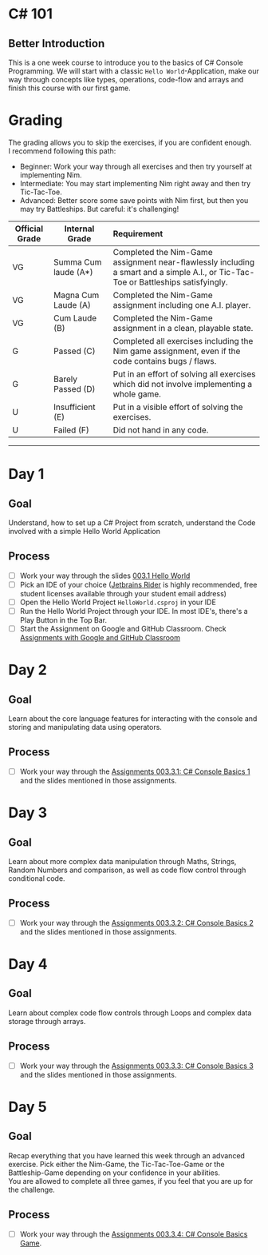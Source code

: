 # C# 101

## Better Introduction

This is a one week course to introduce you to the basics of C# Console Programming. We will start with a classic `Hello World`-Application, make our way through concepts like types, operations, code-flow and arrays and finish this course with our first game.

# Grading

The grading allows you to skip the exercises, if you are confident enough.\
I recommend following this path:
- Beginner: Work your way through all exercises and then try yourself at implementing Nim.
- Intermediate: You may start implementing Nim right away and then try Tic-Tac-Toe.
- Advanced: Better score some save points with Nim first, but then you may try Battleships. But careful: it's challenging!

| Official Grade | Internal Grade  |  Requirement |
|--------------|-------|:-------------|
|VG|Summa Cum laude (A*)| Completed the Nim-Game assignment near-flawlessly including a smart and a simple A.I., or Tic-Tac-Toe or Battleships satisfyingly. |
|VG| Magna Cum Laude (A)| Completed the Nim-Game assignment including one A.I. player. |
|VG|Cum Laude (B)| Completed the Nim-Game assignment in a clean, playable state. |
|G|Passed (C)| Completed all exercises including the Nim game assignment, even if the code contains bugs / flaws. |
|G|Barely Passed (D)| Put in an effort of solving all exercises which did not involve implementing a whole game. |
|U|Insufficient (E)| Put in a visible effort of solving the exercises. |
|U|Failed (F)| Did not hand in any code. |
-------------------------------

# Day 1
## Goal
Understand, how to set up a C# Project from scratch, understand the Code involved with a simple Hello World Application
## Process
- [ ] Work your way through the slides [003.1 Hello World](slides/003.1-hello-world.md)
- [ ] Pick an IDE of your choice ([Jetbrains Rider](https://www.jetbrains.com/rider/) is highly recommended, free student licenses available through your student email address)
- [ ] Open the Hello World Project `HelloWorld.csproj` in your IDE
- [ ] Run the Hello World Project through your IDE. In most IDE's, there's a Play Button in the Top Bar.
- [ ] Start the Assignment on Google and GitHub Classroom. Check [Assignments with Google and GitHub Classroom](https://gist.github.com/marczaku/3b1853ee30575093b106ecc480d563b2)

# Day 2
## Goal
Learn about the core language features for interacting with the console and storing and manipulating data using operators.
## Process
- [ ] Work your way through the [Assignments 003.3.1: C# Console Basics 1](assignments/003.3.1-console-basics-1.md) and the slides mentioned in those assignments.

# Day 3
## Goal
Learn about more complex data manipulation through Maths, Strings, Random Numbers and comparison, as well as code flow control through conditional code.
## Process
- [ ] Work your way through the [Assignments 003.3.2: C# Console Basics 2](assignments/003.3.2-console-basics-2.md) and the slides mentioned in those assignments.

# Day 4
## Goal
Learn about complex code flow controls through Loops and complex data storage through arrays.
## Process
- [ ] Work your way through the [Assignments 003.3.3: C# Console Basics 3](assignments/003.3.3-console-basics-3.md) and the slides mentioned in those assignments.

# Day 5
## Goal
Recap everything that you have learned this week through an advanced exercise. Pick either the Nim-Game, the Tic-Tac-Toe-Game or the Battleship-Game depending on your confidence in your abilities.\
You are allowed to complete all three games, if you feel that you are up for the challenge.
## Process
- [ ] Work your way through the [Assignments 003.3.4: C# Console Basics Game](assignments/003.3.4-console-basics-game.md).
